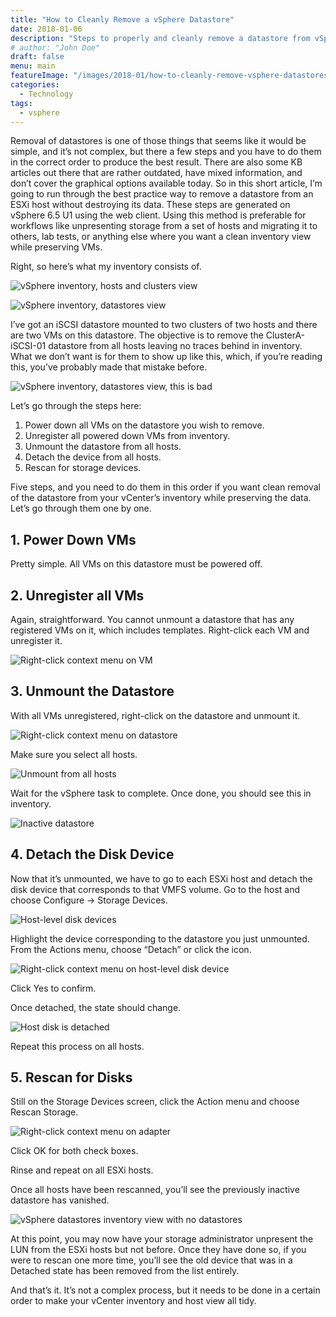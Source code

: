 ```yaml
---
title: "How to Cleanly Remove a vSphere Datastore"
date: 2018-01-06
description: "Steps to properly and cleanly remove a datastore from vSphere's inventory."
# author: "John Doe"
draft: false
menu: main
featureImage: "/images/2018-01/how-to-cleanly-remove-vsphere-datastores/featured.jpg"
categories:
  - Technology
tags:
  - vsphere
---
```


Removal of datastores is one of those things that seems like it would be simple, and it’s not complex, but there a few steps and you have to do them in the correct order to produce the best result. There are also some KB articles out there that are rather outdated, have mixed information, and don’t cover the graphical options available today. So in this short article, I’m going to run through the best practice way to remove a datastore from an ESXi host without destroying its data. These steps are generated on vSphere 6.5 U1 using the web client. Using this method is preferable for workflows like unpresenting storage from a set of hosts and migrating it to others, lab tests, or anything else where you want a clean inventory view while preserving VMs.

Right, so here’s what my inventory consists of.

![vSphere inventory, hosts and clusters view](/images/2018-01/how-to-cleanly-remove-vsphere-datastores/image1.png)

![vSphere inventory, datastores view](/images/2018-01/how-to-cleanly-remove-vsphere-datastores/image2.png)

I’ve got an iSCSI datastore mounted to two clusters of two hosts and there are two VMs on this datastore. The objective is to remove the ClusterA-iSCSI-01 datastore from all hosts leaving no traces behind in inventory. What we don’t want is for them to show up like this, which, if you’re reading this, you’ve probably made that mistake before.

![vSphere inventory, datastores view, this is bad](/images/2018-01/how-to-cleanly-remove-vsphere-datastores/image3.png)

Let’s go through the steps here:

1. Power down all VMs on the datastore you wish to remove.
2. Unregister all powered down VMs from inventory.
3. Unmount the datastore from all hosts.
4. Detach the device from all hosts.
5. Rescan for storage devices.

Five steps, and you need to do them in this order if you want clean removal of the datastore from your vCenter’s inventory while preserving the data. Let’s go through them one by one.

## 1. Power Down VMs

Pretty simple. All VMs on this datastore must be powered off.

## 2. Unregister all VMs

Again, straightforward. You cannot unmount a datastore that has any registered VMs on it, which includes templates. Right-click each VM and unregister it.

![Right-click context menu on VM](/images/2018-01/how-to-cleanly-remove-vsphere-datastores/image4.png)

## 3. Unmount the Datastore

With all VMs unregistered, right-click on the datastore and unmount it.

![Right-click context menu on datastore](/images/2018-01/how-to-cleanly-remove-vsphere-datastores/image5.png)

Make sure you select all hosts.

![Unmount from all hosts](/images/2018-01/how-to-cleanly-remove-vsphere-datastores/image6.png)

Wait for the vSphere task to complete. Once done, you should see this in inventory.

![Inactive datastore](/images/2018-01/how-to-cleanly-remove-vsphere-datastores/image7.png)

## 4. Detach the Disk Device

Now that it’s unmounted, we have to go to each ESXi host and detach the disk device that corresponds to that VMFS volume. Go to the host and choose Configure -> Storage Devices.

![Host-level disk devices](/images/2018-01/how-to-cleanly-remove-vsphere-datastores/image8.png)

Highlight the device corresponding to the datastore you just unmounted. From the Actions menu, choose “Detach” or click the icon.

![Right-click context menu on host-level disk device](/images/2018-01/how-to-cleanly-remove-vsphere-datastores/image9.png)

Click Yes to confirm.

Once detached, the state should change.

![Host disk is detached](/images/2018-01/how-to-cleanly-remove-vsphere-datastores/image10.png)

Repeat this process on all hosts.

## 5. Rescan for Disks

Still on the Storage Devices screen, click the Action menu and choose Rescan Storage.

![Right-click context menu on adapter](/images/2018-01/how-to-cleanly-remove-vsphere-datastores/image11.png)

Click OK for both check boxes.

Rinse and repeat on all ESXi hosts.

Once all hosts have been rescanned, you’ll see the previously inactive datastore has vanished.

![vSphere datastores inventory view with no datastores](/images/2018-01/how-to-cleanly-remove-vsphere-datastores/image12.png)

At this point, you may now have your storage administrator unpresent the LUN from the ESXi hosts but not before. Once they have done so, if you were to rescan one more time, you’ll see the old device that was in a Detached state has been removed from the list entirely.

And that’s it. It’s not a complex process, but it needs to be done in a certain order to make your vCenter inventory and host view all tidy.
